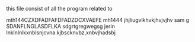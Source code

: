 this file consist of all the program related to

mth144CZXDFADFAFDFADZDCXVAEFE
mh1444
jhjliugvlkhvkjhvjvjhv
sam
g
SDANFLNGLASDFLKA
sdgrtgregwegsg
jerin
lnklnlnlkxnblsnjcvna.kjbscknvbz,xnbvjhadsbj
